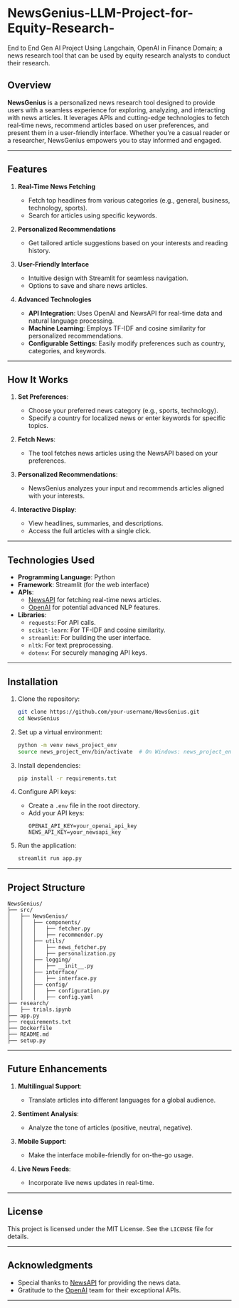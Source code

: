 # NewsGenius-LLM-Project-for-Equity-Research-
End to End Gen AI Project Using Langchain, OpenAI in Finance Domain;  a news research tool that can be used by equity research analysts to conduct their research.



## Overview
**NewsGenius** is a personalized news research tool designed to provide users with a seamless experience for exploring, analyzing, and interacting with news articles. It leverages APIs and cutting-edge technologies to fetch real-time news, recommend articles based on user preferences, and present them in a user-friendly interface. Whether you're a casual reader or a researcher, NewsGenius empowers you to stay informed and engaged.

---

## Features

1. **Real-Time News Fetching**
   - Fetch top headlines from various categories (e.g., general, business, technology, sports).
   - Search for articles using specific keywords.

2. **Personalized Recommendations**
   - Get tailored article suggestions based on your interests and reading history.

3. **User-Friendly Interface**
   - Intuitive design with Streamlit for seamless navigation.
   - Options to save and share news articles.

4. **Advanced Technologies**
   - **API Integration**: Uses OpenAI and NewsAPI for real-time data and natural language processing.
   - **Machine Learning**: Employs TF-IDF and cosine similarity for personalized recommendations.
   - **Configurable Settings**: Easily modify preferences such as country, categories, and keywords.

---

## How It Works

1. **Set Preferences**:
   - Choose your preferred news category (e.g., sports, technology).
   - Specify a country for localized news or enter keywords for specific topics.

2. **Fetch News**:
   - The tool fetches news articles using the NewsAPI based on your preferences.

3. **Personalized Recommendations**:
   - NewsGenius analyzes your input and recommends articles aligned with your interests.

4. **Interactive Display**:
   - View headlines, summaries, and descriptions.
   - Access the full articles with a single click.

---

## Technologies Used

- **Programming Language**: Python
- **Framework**: Streamlit (for the web interface)
- **APIs**:
  - [NewsAPI](https://newsapi.org/) for fetching real-time news articles.
  - [OpenAI](https://platform.openai.com/) for potential advanced NLP features.
- **Libraries**:
  - `requests`: For API calls.
  - `scikit-learn`: For TF-IDF and cosine similarity.
  - `streamlit`: For building the user interface.
  - `nltk`: For text preprocessing.
  - `dotenv`: For securely managing API keys.

---

## Installation

1. Clone the repository:
   ```bash
   git clone https://github.com/your-username/NewsGenius.git
   cd NewsGenius
   ```

2. Set up a virtual environment:
   ```bash
   python -m venv news_project_env
   source news_project_env/bin/activate  # On Windows: news_project_env\Scripts\activate
   ```

3. Install dependencies:
   ```bash
   pip install -r requirements.txt
   ```

4. Configure API keys:
   - Create a `.env` file in the root directory.
   - Add your API keys:
     ```plaintext
     OPENAI_API_KEY=your_openai_api_key
     NEWS_API_KEY=your_newsapi_key
     ```

5. Run the application:
   ```bash
   streamlit run app.py
   ```

---

## Project Structure

```
NewsGenius/
├── src/
│   ├── NewsGenius/
│   │   ├── components/
│   │   │   ├── fetcher.py
│   │   │   ├── recommender.py
│   │   ├── utils/
│   │   │   ├── news_fetcher.py
│   │   │   ├── personalization.py
│   │   ├── logging/
│   │   │   ├── __init__.py
│   │   ├── interface/
│   │   │   ├── interface.py
│   │   ├── config/
│   │   │   ├── configuration.py
│   │   │   ├── config.yaml
├── research/
│   ├── trials.ipynb
├── app.py
├── requirements.txt
├── Dockerfile
├── README.md
├── setup.py
```

---

## Future Enhancements

1. **Multilingual Support**:
   - Translate articles into different languages for a global audience.

2. **Sentiment Analysis**:
   - Analyze the tone of articles (positive, neutral, negative).

3. **Mobile Support**:
   - Make the interface mobile-friendly for on-the-go usage.

4. **Live News Feeds**:
   - Incorporate live news updates in real-time.

---

## License
This project is licensed under the MIT License. See the `LICENSE` file for details.

---

## Acknowledgments
- Special thanks to [NewsAPI](https://newsapi.org/) for providing the news data.
- Gratitude to the [OpenAI](https://openai.com/) team for their exceptional APIs.

---
